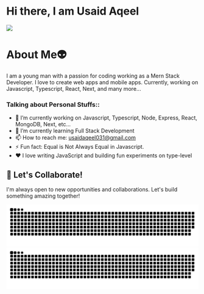 # Hi there, I am Usaid Aqeel

[comment]: <> (<img src="https://raw.githubusercontent.com/sagar-viradiya/sagar-viradiya/master/resources/banner.png" alt="Hello world">)
<img src="https://github.com/UsaidAqeel/UsaidAqeel/assets/100064695/2d4d8ddd-8fa6-4184-be17-e8ab3587176c" />

<h1>About Me👽</h1>
<p>I am a young man with a passion for coding working as a Mern Stack Developer. I love to create web apps and mobile apps. Currently, working on Javascript, Typescript, React, Next, and many more... </p>


<h3>Talking about Personal Stuffs::</h3>

- 🔭 I’m currently working on Javascript, Typescript, Node, Express, React, MongoDB, Next, etc...
- 🌱 I’m currently learning Full Stack Development
- 📫 How to reach me: usaidaqeel031@gmail.com
- ⚡ Fun fact: Equal is Not Always Equal in Javascript.
- ❤️ I love writing JavaScript and building fun experiments on type-level

## 🤝 Let's Collaborate!
I'm always open to new opportunities and collaborations. Let's build something amazing together!

![github contribution grid snake animation](https://raw.githubusercontent.com/platane/platane/output/github-contribution-grid-snake-dark.svg#gh-dark-mode-only)![github contribution grid snake animation](https://raw.githubusercontent.com/platane/platane/output/github-contribution-grid-snake.svg#gh-light-mode-only)
